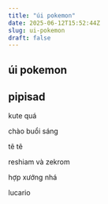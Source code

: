 ```yaml
---
title: "úi pokemon"
date: 2025-06-12T15:52:44Z
slug: ui-pokemon
draft: false
---
```


## úi pokemon

## pipisad

kute quá

chào buổi sáng

tê tê

reshiam và zekrom

hợp xướng nhá

lucario